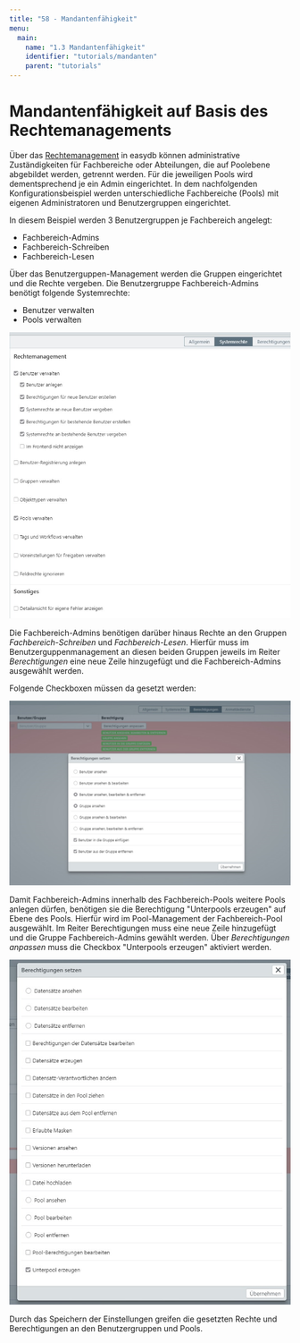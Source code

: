 ```yaml
---
title: "58 - Mandantenfähigkeit"
menu:
  main:
    name: "1.3 Mandantenfähigkeit"
    identifier: "tutorials/mandanten"
    parent: "tutorials"
---
```

# Mandantenfähigkeit auf Basis des Rechtemanagements

Über das [Rechtemanagement](/de/webfrontend/rightsmanagement) in easydb können administrative Zuständigkeiten für Fachbereiche oder Abteilungen, die auf Poolebene abgebildet werden, getrennt werden. Für die jeweiligen Pools wird dementsprechend je ein Admin eingerichtet. In dem nachfolgenden Konfigurationsbeispiel werden unterschiedliche Fachbereiche (Pools) mit eigenen Administratoren und Benutzergruppen eingerichtet.

In diesem Beispiel werden 3 Benutzergruppen je Fachbereich angelegt:
* Fachbereich-Admins
* Fachbereich-Schreiben
* Fachbereich-Lesen

Über das Benutzerguppen-Management werden die Gruppen eingerichtet und die Rechte vergeben. Die Benutzergruppe Fachbereich-Admins benötigt folgende Systemrechte:
* Benutzer verwalten
* Pools verwalten

![](admins_system.png)

Die Fachbereich-Admins benötigen darüber hinaus Rechte an den Gruppen *Fachbereich-Schreiben* und *Fachbereich-Lesen*. Hierfür muss im Benutzerguppenmanagement an diesen beiden Gruppen jeweils im Reiter *Berechtigungen* eine neue Zeile hinzugefügt und die Fachbereich-Admins ausgewählt werden.

Folgende Checkboxen müssen da gesetzt werden:

![](admin_berechtigung.png)

Damit Fachbereich-Admins innerhalb des Fachbereich-Pools weitere Pools anlegen dürfen, benötigen sie die Berechtigung "Unterpools erzeugen" auf Ebene des Pools. Hierfür wird im Pool-Management der Fachbereich-Pool ausgewählt. Im Reiter Berechtigungen muss eine neue Zeile hinzugefügt und die Gruppe Fachbereich-Admins gewählt werden. Über *Berechtigungen anpassen* muss die Checkbox "Unterpools erzeugen" aktiviert werden.

![](admin_unterpool.png)

Durch das Speichern der Einstellungen greifen die gesetzten Rechte und Berechtigungen an den Benutzergruppen und Pools.
